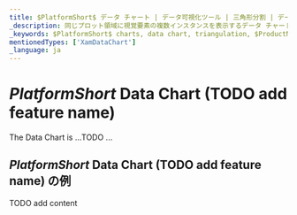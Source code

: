 ```yaml
---
title: $PlatformShort$ データ チャート | データ可視化ツール | 三角形分割 | データ バインディング | インフラジスティックス
_description: 同じプロット領域に視覚要素の複数インスタンスを表示するデータ チャートを作成し、複合チャートビューを作成します。
_keywords: $PlatformShort$ charts, data chart, triangulation, $ProductName$, data binding Infragistics, $PlatformShort$ チャート, データ チャート, 三角形分割, データ バインディング インフラジスティックス
mentionedTypes: ['XamDataChart']
_language: ja
---
```

# $PlatformShort$ Data Chart (TODO add feature name)

The Data Chart is ...TODO ...

## $PlatformShort$ Data Chart (TODO add feature name) の例


<code-view style="height: 500px" 
           data-demos-base-url="{environment:dvDemosBaseUrl}" 
           iframe-src="{environment:dvDemosBaseUrl}/charts/data-chart-binding-data-triangulation" alt="$PlatformShort$ Data Chart (TODO add feature name) の例">
</code-view>


<div class="divider--half"></div>


TODO add content

